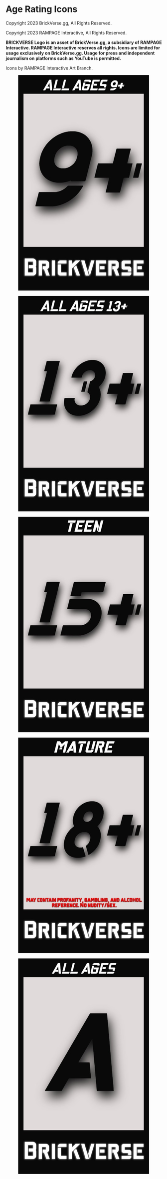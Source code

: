 # Age Rating Icons

Copyright 2023 BrickVerse.gg, All Rights Reserved.

Copyright 2023 RAMPAGE Interactive, All Rights Reserved.



**BRICKVERSE Logo is an asset of BrickVerse.gg, a subsidiary of RAMPAGE Interactive. RAMPAGE Interactive reserves all rights. Icons are limited for usage exclusively on BrickVerse.gg. Usage for press and independent journalism on platforms such as YouTube is permitted.**



Icons by RAMPAGE Interactive Art Branch.

<div>

<figure><img src="../../../.gitbook/assets/9+ (1).jpg" alt=""><figcaption></figcaption></figure>

 

<figure><img src="../../../.gitbook/assets/13+ (1).jpg" alt=""><figcaption></figcaption></figure>

 

<figure><img src="../../../.gitbook/assets/15+ (1).jpg" alt=""><figcaption></figcaption></figure>

 

<figure><img src="../../../.gitbook/assets/18+ (1).jpg" alt=""><figcaption></figcaption></figure>

 

<figure><img src="../../../.gitbook/assets/AllAges (2).jpg" alt=""><figcaption></figcaption></figure>

</div>
